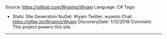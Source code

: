 Source:  https://github.com/Wyamio/Wyam
Language: C#
Tags:
  - Static Site Generation
NuGet: Wyam
Twitter: wyamio
Chat: https://gitter.im/Wyamio/Wyam
DiscoveryDate: 1/12/2018
Comment: This project powers this site.
---
